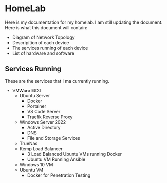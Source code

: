 # HomeLab
Here is my documentation for my homelab. I am still updating the document. Here is what this document will contain:

- Diagram of Network Topology
- Descripition of each device
- The services running of each device
- List of hardware and software


## Services Running
These are the services that I ma currently running. 

- VMWare ESXI
  - Ubuntu Server
    - Docker
    - Portainer
    - VS Code Server
    - Traefik Reverse Proxy
  - Windows Server 2022
    - Active Directory
    - DNS
    - File and Storage Services
  - TrueNas
  - Kemp Load Balancer
    - 3 Load Balanced Ubuntu VMs running Docker
    - Ubuntu VM Running Ansible
  - Windows 10 VM
  - Ubuntu VM 
    - Docker for Penetration Testing